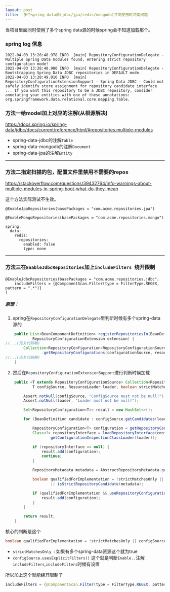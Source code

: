 ```yaml
---
layout: post
title:  多个spring data源(jdbc/jpa/redis/mongodb)共同使用时冲突问题
---
```

当项目里面同时使用了多个spring data源的时候spring会不知道加载那个。

### spring log 信息
```log
2022-04-03 13:28:48.978 INFO  [main] RepositoryConfigurationDelegate - Multiple Spring Data modules found, entering strict repository configuration mode!
2022-04-03 13:28:48.980 INFO  [main] RepositoryConfigurationDelegate - Bootstrapping Spring Data JDBC repositories in DEFAULT mode.
2022-04-03 13:28:49.010 INFO  [main] RepositoryConfigurationExtensionSupport - Spring Data JDBC - Could not safely identify store assignment for repository candidate interface ... If you want this repository to be a JDBC repository, consider annotating your entities with one of these annotations: org.springframework.data.relational.core.mapping.Table.

```

### 方法一给model加上对应的注解(从根源解决)
https://docs.spring.io/spring-data/jdbc/docs/current/reference/html/#repositories.multiple-modules

- spring-data-jdbc的注解`Table`
- spring-data-mongodb的注解`Document`
- spring-data-jpa的注解`Entity`

---
### 方法二指定扫描的包，配置文件里禁用不需要的repos
https://stackoverflow.com/questions/39432764/info-warnings-about-multiple-modules-in-spring-boot-what-do-they-mean

这个方法实际测试不生效。

```
@EnableJpaRepositories(basePackages = "com.acme.repositories.jpa")
```
```
@EnableMongoRepositories(basePackages = "com.acme.repositories.mongo")
```
```
spring:
  data:
    redis:
      repositories:
        enabled: false
        type: none
```

---
### 方法三在`EnableJdbcRepositories`加上`includeFilters `绕开限制
```
@EnableJdbcRepositories(basePackages = "com.acme.repositories.jdbc"，
    includeFilters = {@ComponentScan.Filter(type = FilterType.REGEX, pattern = ".*")}
)
```

##### 原理：
1. spring在`RepositoryConfigurationDelegate`里判断时候有多个spring-data源的
```java
	public List<BeanComponentDefinition> registerRepositoriesIn(BeanDefinitionRegistry registry,
			RepositoryConfigurationExtension extension) {
//...(无关代码略)
		Collection<RepositoryConfiguration<RepositoryConfigurationSource>> configurations = extension
				.getRepositoryConfigurations(configurationSource, resourceLoader, inMultiStoreMode);
//...(无关代码略)
    }
```
2. 然后在`RepositoryConfigurationExtensionSupport`进行判断时候加载
```java
	public <T extends RepositoryConfigurationSource> Collection<RepositoryConfiguration<T>> getRepositoryConfigurations(
			T configSource, ResourceLoader loader, boolean strictMatchesOnly) {

		Assert.notNull(configSource, "ConfigSource must not be null!");
		Assert.notNull(loader, "Loader must not be null!");

		Set<RepositoryConfiguration<T>> result = new HashSet<>();

		for (BeanDefinition candidate : configSource.getCandidates(loader)) {

			RepositoryConfiguration<T> configuration = getRepositoryConfiguration(candidate, configSource);
			Class<?> repositoryInterface = loadRepositoryInterface(configuration,
					getConfigurationInspectionClassLoader(loader));

			if (repositoryInterface == null) {
				result.add(configuration);
				continue;
			}

			RepositoryMetadata metadata = AbstractRepositoryMetadata.getMetadata(repositoryInterface);

			boolean qualifiedForImplementation = !strictMatchesOnly || configSource.usesExplicitFilters()
					|| isStrictRepositoryCandidate(metadata);

			if (qualifiedForImplementation && useRepositoryConfiguration(metadata)) {
				result.add(configuration);
			}
		}

		return result;
	}

```
核心的判断是这个
```java
boolean qualifiedForImplementation = !strictMatchesOnly || configSource.usesExplicitFilters() || isStrictRepositoryCandidate(metadata);

```
- `strictMatchesOnly `: 如果有多个spring-data资源这个就为true
- `configSource.usesExplicitFilters()` 这个就是判断`Enable..`注解`includeFilters`,`includeFilters`时候有设置

所以加上这个就能绕开限制了
```java
includeFilters = {@ComponentScan.Filter(type = FilterType.REGEX, pattern = ".*")}
```
